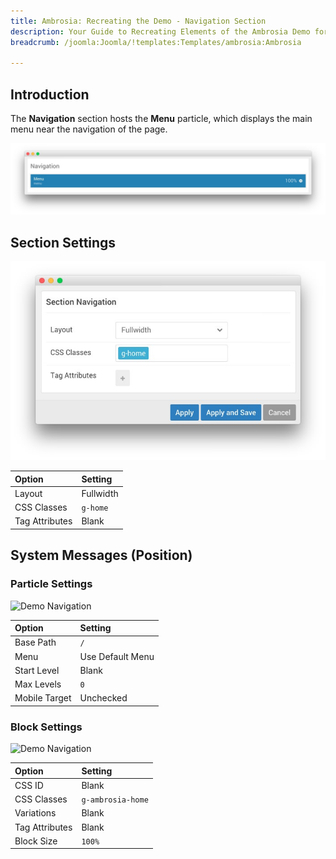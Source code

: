 ```yaml
---
title: Ambrosia: Recreating the Demo - Navigation Section
description: Your Guide to Recreating Elements of the Ambrosia Demo for Joomla
breadcrumb: /joomla:Joomla/!templates:Templates/ambrosia:Ambrosia

---
```


## Introduction

The **Navigation** section hosts the **Menu** particle, which displays the main menu near the navigation of the page.

![](assets/home_navigation.jpeg)

## Section Settings

![](assets/demo_navigation_settings.jpeg)

| Option          | Setting   |
| :-----         | :-----    |
| Layout         | Fullwidth |
| CSS Classes    | `g-home`  |
| Tag Attributes | Blank     |

## System Messages (Position)

### Particle Settings

![Demo Navigation](demo_navigation_1.jpeg)

| Option        | Setting          |
| :-----        | :-----           |
| Base Path     | `/`              |
| Menu          | Use Default Menu |
| Start Level   | Blank            |
| Max Levels    | `0`              |
| Mobile Target | Unchecked        |

### Block Settings

![Demo Navigation](demo_navigation_2.jpeg)

| Option          | Setting           |
| :-----         | :-----            |
| CSS ID         | Blank             |
| CSS Classes    | `g-ambrosia-home` |
| Variations     | Blank             |
| Tag Attributes | Blank             |
| Block Size     | `100%`            |
